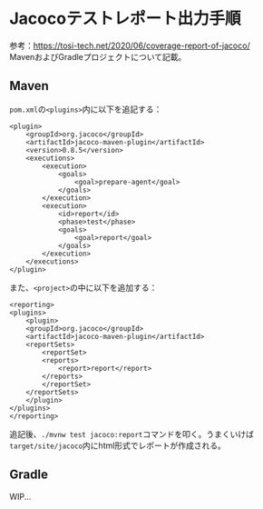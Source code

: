 # Jacocoテストレポート出力手順
参考：https://tosi-tech.net/2020/06/coverage-report-of-jacoco/  
MavenおよびGradleプロジェクトについて記載。

## Maven
`pom.xml`の`<plugins>`内に以下を追記する：
```
<plugin>
    <groupId>org.jacoco</groupId>
    <artifactId>jacoco-maven-plugin</artifactId>
    <version>0.8.5</version>
    <executions>
        <execution>
            <goals>
                <goal>prepare-agent</goal>
            </goals>
        </execution>
        <execution>
            <id>report</id>
            <phase>test</phase>
            <goals>
                <goal>report</goal>
            </goals>
        </execution>
    </executions>
</plugin>
```
また、`<project>`の中に以下を追加する：
```
<reporting>
<plugins>
    <plugin>
    <groupId>org.jacoco</groupId>
    <artifactId>jacoco-maven-plugin</artifactId>
    <reportSets>
        <reportSet>
        <reports>
            <report>report</report>
        </reports>
        </reportSet>
    </reportSets>
    </plugin>
</plugins>
</reporting>
```
追記後、`./mvnw test jacoco:report`コマンドを叩く。うまくいけば`target/site/jacoco`内にhtml形式でレポートが作成される。

## Gradle
WIP...